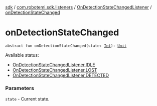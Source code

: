 [sdk](../../index.md) / [com.robotemi.sdk.listeners](../index.md) / [OnDetectionStateChangedListener](index.md) / [onDetectionStateChanged](./on-detection-state-changed.md)

# onDetectionStateChanged

`abstract fun onDetectionStateChanged(state: `[`Int`](https://kotlinlang.org/api/latest/jvm/stdlib/kotlin/-int/index.html)`): `[`Unit`](https://kotlinlang.org/api/latest/jvm/stdlib/kotlin/-unit/index.html)

Available status:

* [OnDetectionStateChangedListener.IDLE](-i-d-l-e.md)
* [OnDetectionStateChangedListener.LOST](-l-o-s-t.md)
* [OnDetectionStateChangedListener.DETECTED](-d-e-t-e-c-t-e-d.md)

### Parameters

`state` - Current state.